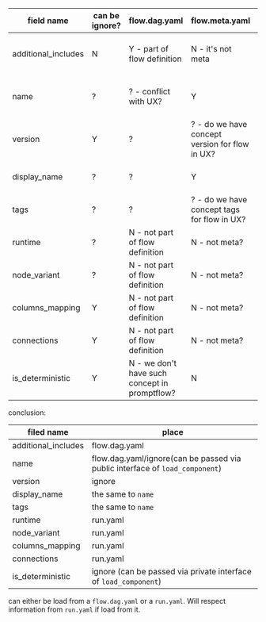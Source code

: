 | field name          | can be ignore? | flow.dag.yaml                                 | flow.meta.yaml                                 | run.yaml                     | standalone file       |
| ------------------- | -------------- | --------------------------------------------- | ---------------------------------------------- | ---------------------------- | --------------------- |
| additional_includes | N              | Y - part of flow definition                   | N - it's not meta                              | N - it's shared by all runs  | ? - not align with v2 |
| name                | ?              | ? - conflict with UX?                         | Y                                              | ? - it's shared by all runs? | N                     |
| version             | Y              | ?                                             | ? - do we have concept version for flow in UX? | N                            | N                     |
| display_name        | ?              | ?                                             | Y                                              | N - not a run config?        | N                     |
| tags                | ?              | ?                                             | ? - do we have concept tags for flow in UX?    | N - not a run config?        | N                     |
| runtime             | ?              | N - not part of flow definition               | N - not meta?                                  | Y                            | N                     |
| node_variant        | ?              | N - not part of flow definition               | N - not meta?                                  | Y                            | N                     |
| columns_mapping     | Y              | N - not part of flow definition               | N - not meta?                                  | Y                            | N                     |
| connections         | Y              | N - not part of flow definition               | N - not meta?                                  | Y                            | N                     |
| is_deterministic    | Y              | N - we don't have such concept in promptflow? | N                                              | N                            | N                     |

conclusion:

| filed name          | place                                                        |
| ------------------- | ------------------------------------------------------------ |
| additional_includes | flow.dag.yaml                                                |
| name                | flow.dag.yaml/ignore(can be passed via public interface of `load_component`) |
| version             | ignore                                                       |
| display_name        | the same to `name`                                           |
| tags                | the same to `name`                                           |
| runtime             | run.yaml                                                     |
| node_variant        | run.yaml                                                     |
| columns_mapping     | run.yaml                                                     |
| connections         | run.yaml                                                     |
| is_deterministic    | ignore (can be passed via private interface of `load_component`) |

can either be load from a `flow.dag.yaml` or a `run.yaml`. Will respect information from `run.yaml` if load from it. 